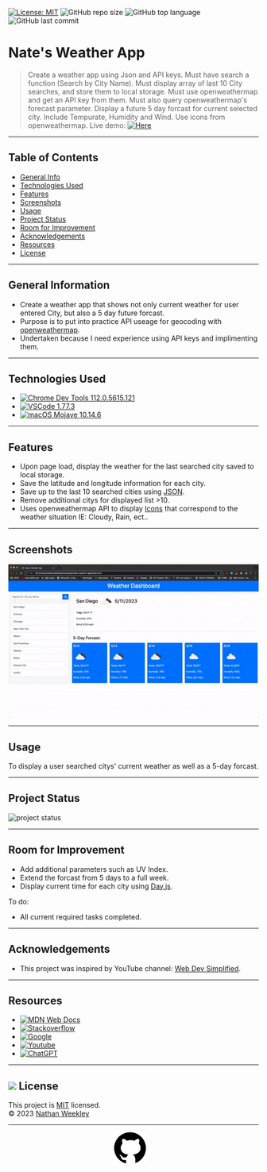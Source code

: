 [![License: MIT](https://custom-icon-badges.demolab.com/badge/license-MIT-yellowgreen.svg?logo=law)](https://opensource.org/licenses/MIT)
![GitHub repo size](https://custom-icon-badges.demolab.com/github/repo-size/Nweekley84/nates-weather-app?logo=repo)
![GitHub top language](https://img.shields.io/github/languages/top/Nweekley84/nates-weather-app?logo=javascript&logoColor=f5f5f5)
![GitHub last commit](https://custom-icon-badges.demolab.com/github/last-commit/Nweekley84/nates-weather-app?logo=git-commit)
# Nate's Weather App
> Create a weather app using Json and API keys.
> Must have search a function (Search by City Name).
> Must display array of last 10 City searches, and store them to local storage.
> Must use openweathermap and get an API key from them.
> Must also query openweathermap's forecast parameter.
> Display a future 5 day forcast for current selected city.
> Include Tempurate, Humidity and Wind.
> Use icons from openweathermap.
> Live demo: [![Here](https://custom-icon-badges.demolab.com/badge/Here-blue?logo=link)](https://nweekley84.github.io/nates-weather-app/)

---
## Table of Contents
* [General Info](#general-information)
* [Technologies Used](#technologies-used)
* [Features](#features)
* [Screenshots](#screenshots)
* [Usage](#usage)
* [Project Status](#project-status)
* [Room for Improvement](#room-for-improvement)
* [Acknowledgements](#acknowledgements)
* [Resources](#resources)
* [License](#resources)

---
## General Information
- Create a weather app that shows not only current weather for user entered City, but also a 5 day future forcast.
- Purpose is to put into practice API useage for geocoding with [openweathermap](https://openweathermap.org/api/geocoding-api).
- Undertaken because I need experience using API keys and implimenting them.

---
## Technologies Used
- [![Chrome Dev Tools 112.0.5615.121](https://custom-icon-badges.demolab.com/badge/Chrome-112.0.5615.121-blue?logo=googlechrome)](https://developer.chrome.com/tags/new-in-devtools/) 
- [![VSCode 1.77.3](https://custom-icon-badges.demolab.com/badge/VSCode-1.77.3-blue?logo=visualstudiocode)](https://code.visualstudio.com/updates/v1_78)
- [![macOS Mojave 10.14.6](https://custom-icon-badges.demolab.com/badge/Mojave-10.14.6-blue?logo=macos)](https://support.apple.com/kb/DL2011?locale=en_US) 

---
## Features
- Upon page load, display the weather for the last searched city saved to local storage.
- Save the latitude and longitude information for each city.
- Save up to the last 10 searched cities using [JSON](https://www.json.org/json-en.html).
- Remove additional citys for displayed list >10.
- Uses openweathermap API to display [Icons](https://openweathermap.org/weather-conditions) that correspond to the weather situation IE: Cloudy, Rain, ect..


---
## Screenshots
![Example screenshot 1](./assets/images/00ss.gif)

---
## Usage
To display a user searched citys' current weather as well as a 5-day forcast.

---
## Project Status
![project status](https://custom-icon-badges.demolab.com/badge/Completed-grey?logo=check-circle-fill&logoColor=green)

---
## Room for Improvement
- Add additional parameters such as UV Index.
- Extend the forcast from 5 days to a full week.
- Display current time for each city using [Day.js](https://day.js.org).

To do:
- All current required tasks completed.

---
## Acknowledgements
- This project was inspired by YouTube channel: [Web Dev Simplified](https://www.youtube.com/watch?v=w0VEOghdMpQ).

---
## Resources
- [![MDN Web Docs](https://custom-icon-badges.demolab.com/badge/MDN&nbsp;Web&nbsp;Docs-black?logo=mdnwebdocs&logoColor=blue)](https://developer.mozilla.org/en-US/)
- [![Stackoverflow](https://custom-icon-badges.demolab.com/badge/Stack&nbsp;Overflow-black?logo=stackoverflow&logoColor=orange)](https://stackoverflow.com/)
- [![Google](https://custom-icon-badges.demolab.com/badge/Google-black?logo=google&logoColor=red)](https://www.google.com/)
- [![Youtube](https://custom-icon-badges.demolab.com/badge/Youtube-black?logo=video&logoColor=red)](https://www.youtube.com/)
- [![ChatGPT](https://custom-icon-badges.demolab.com/badge/ChatGPT-black?logo=openai&logoColor=white)](https://openai.com/blog/chatgpt)

---
## <img src="https://icon-library.com/images/license-icon/license-icon-17.jpg" width="28"> License
This project is [MIT](https://opensource.org/licenses/MIT) licensed. <br>© 2023 [Nathan Weekley](mailto:nweekley27@gmail.com) 

---
<div align="center">

[![github](./assets/images/githubcat.svg)](https://github.com/Nweekley84) 
</div>